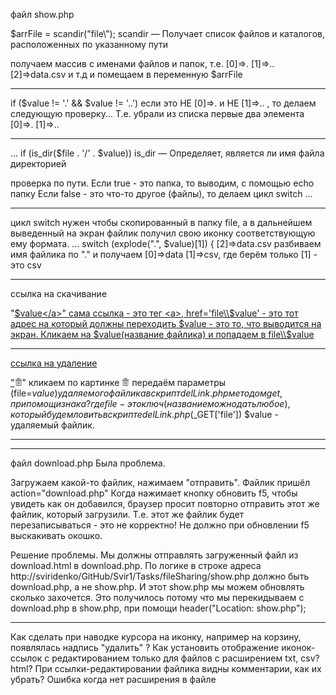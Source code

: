 файл show.php

$arrFile = scandir("file\\"); 
scandir — Получает список файлов и каталогов, расположенных по указанному пути

получаем массив с именами файлов и папок, т.е.
[0]=>.
[1]=>..
[2]=>data.csv 
и т.д
и помещаем в переменную $arrFile

------------------------------------------------------------------------------------------------
if ($value != '.' && $value != '..')
если это НЕ [0]=>. и НЕ [1]=>.. , то делаем следующую проверку...
Т.е. убрали из списка первые два элемента [0]=>. [1]=>..

------------------------------------------------------------------------------------------------

... if (is_dir($file . '/' . $value))
is_dir — Определяет, является ли имя файла директорией

проверка по пути. 
Если true - это папка, то выводим, с помощью echo папку
Если false - это что-то другое (файлы), то делаем цикл switch ...

------------------------------------------------------------------------------------------------

цикл switch нужен чтобы скопированный в папку file, а в дальнейшем выведенный на экран файлик получил свою иконку соответствующую ему формата.
... switch (explode(".", $value)[1]) { 
[2]=>data.csv разбиваем имя файлика по "." и получаем [0]=>data [1]=>csv, 
где берём только [1] - это csv

------------------------------------------------------------------------------------------------

ссылка на скачивание

"<a href='file\\$value'>$value</a>" 
сама ссылка - это тег <a>, 
href='file\\$value' - это тот адрес на который должны переходить
$value - это то, что выводится на экран.
Кликаем на $value(название файлика) и попадаем в file\\$value

------------------------------------------------------------------------------------------------

ссылка на удаление 

"<a href='delLink.php?file=$value'><img src='images/bin.png' width='12' height='12'></a>" 
кликаем по картинке <img src='images/bin.png' width='12' height='12'>
передаём параметры (file=$value) удаляемого файлика в скрипт delLink.php методом get, при помощи знака ?
где 
file - это ключ (название можно дать любое), который будем ловить в скрипте delLink.php ($_GET['file'])
$value - удаляемый файлик.

------------------------------------------------------------------------------------------------


------------------------------------------------------------------------------------------------


файл download.php 
Была проблема. 

Загружаем какой-то файлик, нажимаем "отправить". Файлик пришёл action="download.php"
Когда нажимает кнопку обновить f5, чтобы увидеть как он добавился, браузер просит повторно отправить
этот же файлик, который загрузили. Т.е. этот же файлик будет перезаписываться - это не корректно!
Не должно при обновлении f5 выскакивать окошко. 

Решение проблемы.
Мы должны отправлять загруженный файл из download.html в download.php. По логике в строке адреса
http://sviridenko/GitHub/Svir1/Tasks/fileSharing/show.php должно быть download.php, а не show.php.
И этот show.php мы можем обновлять сколько захочется. 
Это получилось потому что мы перекидываем с download.php в show.php, при помощи header("Location: show.php");


--------------------------------------------------------------------------------------------------
Как сделать при наводке курсора на иконку, например на корзину, появлялась надпись "удалить" ?
Как установить отображение иконок-ссылок с редактированием только для файлов с расширением txt, сsv? html?
При ссылки-редактировании файлика видны комментарии, как их убрать?
Ошибка когда нет расширения в файле
